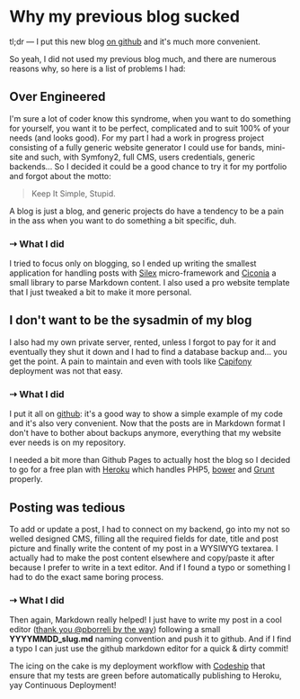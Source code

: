 # Why my previous blog sucked

tl;dr — I put this new blog [on github](http://github.com/tentacode/tentacode-blog) and it's much more convenient.

So yeah, I did not used my previous blog much, and there are numerous reasons why, so here is a list of problems I had:

## Over Engineered

I'm sure a lot of coder know this syndrome, when you want to do something for yourself, you want it to be perfect, complicated and to suit 100% of your needs (and looks good). For my part I had a work in progress project consisting of a fully generic website generator I could use for bands, mini-site and such, with Symfony2, full CMS, users credentials, generic backends… So I decided it could be a good chance to try it for my portfolio and forgot about the motto:

> Keep It Simple, Stupid.

A blog is just a blog, and generic projects do have a tendency to be a pain in the ass when you want to do something a bit specific, duh.

### ⇢ What I did

I tried to focus only on blogging, so I ended up writing the smallest application for handling posts with [Silex](http://silex.sensiolabs.org/) micro-framework and [Ciconia](https://github.com/kzykhys/Ciconia) a small library to parse Markdown content. I also used a pro website template that I just tweaked a bit to make it more personal.

## I don't want to be the sysadmin of my blog

I also had my own private server, rented, unless I forgot to pay for it and eventually they shut it down and I had to find a database backup and… you get the point. A pain to maintain and even with tools like [Capifony](http://capifony.org/) deployment was not that easy.

### ⇢ What I did

I put it all on [github](http://github.com/tentacode/tentacode-blog): it's a good way to show a simple example of my code and it's also very convenient. Now that the posts are in Markdown format I don't have to bother about backups anymore, everything that my website ever needs is on my repository.

I needed a bit more than Github Pages to actually host the blog so I decided to go for a free plan with [Heroku](https://www.heroku.com) which handles  PHP5, [bower](http://bower.io/) and [Grunt](http://gruntjs.com/) properly.

## Posting was tedious

To add or update a post, I had to connect on my backend, go into my not so welled designed CMS, filling all the required fields for date, title and post picture and finally write the content of my post in a WYSIWYG textarea. I actually had to make the post content elsewhere and copy/paste it after because I prefer to write in a text editor. And if I found a typo or something I had to do the exact same boring process.

### ⇢ What I did

Then again, Markdown really helped! I just have to write my post in a cool editor ([thank you @pborreli by the way](https://twitter.com/pborreli/status/573531080382373889)) following a small **YYYYMMDD_slug.md** naming convention  and push it to github. And if I find a typo I can just use the github markdown editor for a quick & dirty commit!

The icing on the cake is my deployment workflow with [Codeship](https://codeship.com/projects) that ensure that my tests are green before automatically publishing to Heroku, yay Continuous Deployment!